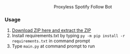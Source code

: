 <div align="center">
Proxyless Spotify Follow Bot
</div>

### Usage

1. <a href="https://github.com/Mid0aria/spotifyfollowbot//archive/refs/heads/main.zip">Download ZIP here and extract the ZIP</a>
2. Install requirements.txt by typing `py -m pip install -r requirements.txt` in command prompt
4. Type `main.py` at command prompt to run
